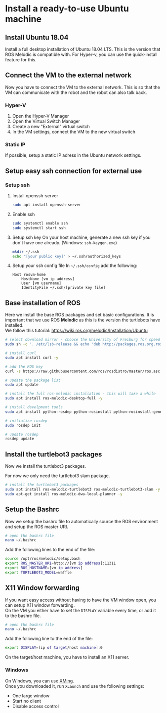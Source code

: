 # Install a ready-to-use Ubuntu machine
## Install Ubuntu 18.04
Install a full desktop installation of Ubuntu 18.04 LTS. This is the version that ROS Melodic is compatible with.
For Hyper-v, you can use the quick-install feature for this.
## Connect the VM to the external network
Now you have to connect the VM to the external network. This is so that the VM can communicate with the robot and the robot can also talk back.
### Hyper-V
1. Open the Hyper-V Manager
1. Open the Virtual Switch Manager
1. Create a new "External" virtual switch
1. In the VM settings, connect the VM to the new virtual switch

### Static IP
If possible, setup a static IP adress in the Ubuntu network settings.
## Setup easy ssh connection for external use
### Setup ssh
1. Install openssh-server
    ```bash
    sudo apt install openssh-server
    ```
1. Enable ssh
    ```bash
    sudo systemctl enable ssh
    sudo systemctl start ssh
    ```
1. Setup ssh key
    On your host machine, generate a new ssh key if you don't have one already. (Windows: `ssh-keygen.exe`)
    ```bash
    mkdir ~/.ssh
    echo "[your public key]" > ~/.ssh/authorized_keys
    ```
1. Setup your ssh config file
    In `~/.ssh/config` add the following:
    ```
    Host rosvm-home
        HostName [vm ip address]
        User [vm username]
        IdentityFile ~/.ssh/[private key file]
    ```

## Base installation of ROS
Here we install the base ROS packages and set basic configurations.
It is important that we use ROS **Melodic** as this is the version the turtlebots have installed.  
We follow this tutorial: https://wiki.ros.org/melodic/Installation/Ubuntu
```bash
# select download mirror - choose the University of Freiburg for speed
sudo sh -c '. /etc/lsb-release && echo "deb http://packages.ros.org.ros.informatik.uni-freiburg.de/ros/ubuntu $DISTRIB_CODENAME main" > /etc/apt/sources.list.d/ros-latest.list'

# install curl
sudo apt install curl -y

# add the ROS key
curl -s https://raw.githubusercontent.com/ros/rosdistro/master/ros.asc | sudo apt-key add -

# update the package list
sudo apt update

# install the full ros-melodic installation - this will take a while
sudo apt install ros-melodic-desktop-full -y

# install develpment tools
sudo apt install python-rosdep python-rosinstall python-rosinstall-generator python-wstool build-essential -y

# initialize rosdep
sudo rosdep init

# update rosdep
rosdep update
```

## Install the turtlebot3 packages
Now we install the turtlebot3 packages.

For now we only need the turtlebot3 slam package.
```bash
# install the turtlebot3 packages
sudo apt install ros-melodic-turtlebot3 ros-melodic-turtlebot3-slam -y
sudo apt-get install ros-melodic-dwa-local-planner -y
```

## Setup the Bashrc
Now we setup the bashrc file to automatically source the ROS environment and setup the ROS master URI.
```bash
# open the bashrc file
nano ~/.bashrc
```
Add the following lines to the end of the file:
```bash
source /opt/ros/melodic/setup.bash
export ROS_MASTER_URI=http://[vm ip address]:11311
export ROS_HOSTNAME=[vm ip address]
export TURTLEBOT3_MODEL=waffle
```

## X11 Window forwarding
If you want easy access without having to have the VM window open, you can setup X11 window forwarding.  
On the VM you either have to set the `DISPLAY` variable every time, or add it to the bashrc file.
```bash
# open the bashrc file
nano ~/.bashrc
```
Add the following line to the end of the file:
```bash
export DISPLAY=[ip of target/host machine]:0
```
On the target/host machine, you have to install an X11 server.
### Windows
On Windows, you can use [XMing](https://sourceforge.net/projects/xming/).  
Once you downloaded it, run `XLaunch` and use the following settings:
- One large window
- Start no client
- Disable access control